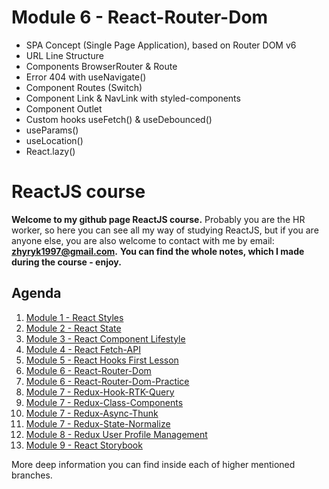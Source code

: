 # Module 6 - React-Router-Dom

- SPA Concept (Single Page Application), based on Router DOM v6
- URL Line Structure
- Components BrowserRouter & Route
- Error 404 with useNavigate()
- Component Routes (Switch)
- Component Link & NavLink with styled-components
- Component Outlet
- Custom hooks useFetch() & useDebounced()
- useParams()
- useLocation()
- React.lazy()

# ReactJS course

**Welcome to my github page ReactJS course.** Probably you are the HR worker, so here you can
see all my way of studying ReactJS, but if you are anyone else, you are also welcome to contact with me by email: **zhyryk1997@gmail.com.** 
**You can find the whole notes, which I made during the course - enjoy.**

## Agenda

1. [Module 1 - React Styles](https://github.com/WindyBoss/React-Courses/tree/Module-1-Styles)
2. [Module 2 - React State](github.com/WindyBoss/React-Courses/tree/Module-2-State)
3. [Module 3 - React Component Lifestyle](https://github.com/WindyBoss/React-Courses/tree/Module-3-component-lifestyle)
4. [Module 4 - React Fetch-API](https://github.com/WindyBoss/React-Courses/tree/Module-4-Fetch-API)
5. [Module 5 - React Hooks First Lesson](https://github.com/WindyBoss/React-Courses/tree/Module-5-Hooks-useState-UseEffect-useContext)
6. [Module 6 - React-Router-Dom](https://github.com/WindyBoss/React-Courses/tree/Module-6-React-Routes-Dom)
7. [Module 6 - React-Router-Dom-Practice](https://github.com/WindyBoss/React-Courses/tree/Module-6-React-Router-Dom-Practice)
8. [Module 7 - Redux-Hook-RTK-Query](https://github.com/WindyBoss/React-Courses/tree/Module-7-Redux-Hook-RTK-Query)
9. [Module 7 - Redux-Class-Components](https://github.com/WindyBoss/React-Courses/tree/Module-7-Redux-Class-Components)
10. [Module 7 - Redux-Async-Thunk](https://github.com/WindyBoss/React-Courses/tree/Module-7-Redux-Async-Thunk)
11. [Module 7 - Redux-State-Normalize](https://github.com/WindyBoss/React-Courses/tree/Module-7-Redux-State-Normalize)
12. [Module 8 - Redux User Profile Management](https://github.com/WindyBoss/React-Courses/tree/Module-8-Redux-UserProfile-Management)
13. [Module 9 - React Storybook](https://github.com/WindyBoss/React-Courses/tree/Module-9-React-Storybook)

More deep information you can find inside each of higher mentioned branches.
